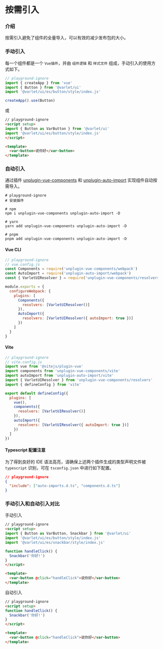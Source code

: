 # 按需引入

### 介绍

按需引入避免了组件的全量导入，可以有效的减少发布包的大小。

### 手动引入

每一个组件都是一个 `Vue插件`，并由 `组件逻辑` 和 `样式文件` 组成，手动引入的使用方式如下。

```js
// playground-ignore
import { createApp } from 'vue'
import { Button } from '@varlet/ui'
import '@varlet/ui/es/button/style/index.js'

createApp().use(Button)
```

或

```html
// playground-ignore
<script setup>
import { Button as VarButton } from '@varlet/ui'
import '@varlet/ui/es/button/style/index.js'
</script>

<template>
  <var-button>说你好</var-button>
</template>
```

### 自动引入

通过插件
[unplugin-vue-components](https://github.com/antfu/unplugin-vue-components) 和 
[unplugin-auto-import](https://github.com/antfu/unplugin-auto-import)
实现组件自动按需导入。

```shell
# playground-ignore
# 安装插件

# npm
npm i unplugin-vue-components unplugin-auto-import -D

# yarn
yarn add unplugin-vue-components unplugin-auto-import -D

# pnpm
pnpm add unplugin-vue-components unplugin-auto-import -D
```

#### Vue CLI
```js
// playground-ignore
// vue.config.js
const Components = require('unplugin-vue-components/webpack')
const AutoImport = require('unplugin-auto-import/webpack')
const { VarletUIResolver } = require('unplugin-vue-components/resolvers')

module.exports = {
  configureWebpack: {
    plugins: [
      Components({
        resolvers: [VarletUIResolver()]
      }),
      AutoImport({
        resolvers: [VarletUIResolver({ autoImport: true })]
      })
    ]
  }
}
```

#### Vite

```js
// playground-ignore
// vite.config.js
import vue from '@vitejs/plugin-vue'
import components from 'unplugin-vue-components/vite'
import autoImport from 'unplugin-auto-import/vite'
import { VarletUIResolver } from 'unplugin-vue-components/resolvers'
import { defineConfig } from 'vite'

export default defineConfig({
  plugins: [
    vue(),
    components({
      resolvers: [VarletUIResolver()]
    }),
    autoImport({
      resolvers: [VarletUIResolver({ autoImport: true })]
    })
  ]
})
```

#### Typescript 配置注意

为了得到良好的 IDE 语法高亮，请确保上述两个插件生成的类型声明文件被 `typescript` 识别，可在 `tsconfig.json` 中进行如下配置。

```json
// playground-ignore
{
  "include": ["auto-imports.d.ts", "components.d.ts"]
}
```

### 手动引入和自动引入对比

手动引入

```html
// playground-ignore
<script setup>
import { Button as VarButton, Snackbar } from '@varlet/ui'
import '@varlet/ui/es/button/style/index.js'
import '@varlet/ui/es/snackbar/style/index.js'

function handleClick() {
  Snackbar('你好!')
}
</script>

<template>
  <var-button @click="handleClick">说你好</var-button>
</template>
```

自动引入

```html
// playground-ignore
<script setup>
function handleClick() {
  Snackbar('你好!')
}
</script>

<template>
  <var-button @click="handleClick">说你好</var-button>
</template>
```